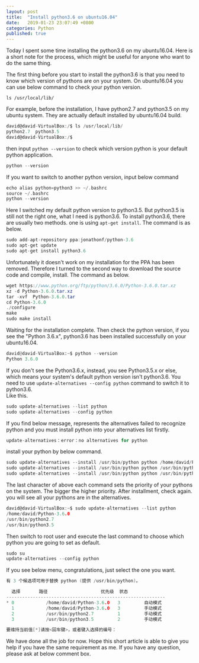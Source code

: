 ```yaml
---
layout: post
title:  "Install python3.6 on ubuntu16.04"
date:   2019-01-23 23:07:49 +0800
categories: Python
published: true
---
```

Today I spent some time installing the python3.6 on my ubuntu16.04.
Here is a short note for the process, which might be useful for anyone who want to do the same thing.

The first thing before you start to install the python3.6 is that you need to know which version of pythons are on your system. On ubuntu16.04 you can use below command to check your python version.
```shell
ls /usr/local/lib/
```
For example, before the installation, I have python2.7 and python3.5 on my ubuntu system. They are actually default installed by ubuntu16.04 build.
```c
david@david-VirtualBox:/$ ls /usr/local/lib/
python2.7  python3.5  
david@david-VirtualBox:/$ 
```
then input `python --version` to check which version python is your default python application. 
```python
python --version
```
If you want to switch to another python version, input below command

```c
echo alias python=python3 >> ~/.bashrc
source ~/.bashrc
python --version
```
Here I switched my default python version to python3.5.
But python3.5 is still not the right one, what I need is python3.6. To install python3.6, there are usually two methods. one is using `apt-get install`. The command is as below.
```java
sudo add-apt-repository ppa:jonathonf/python-3.6
sudo apt-get update
sudo apt-get install python3.6
```
Unfortunately it doesn't work on my installation for the PPA has been removed. Therefore I turned to the second way to download the source code and compile, install.
The command as below.
```java
wget https://www.python.org/ftp/python/3.6.0/Python-3.6.0.tar.xz
xz -d Python-3.6.0.tar.xz
tar -xvf  Python-3.6.0.tar
cd Python-3.6.0
./configure
make
sudo make install
```
Waiting for the installation complete. Then check the python version, if you see the "Python 3.6.x", python3.6 has been installed successfully on your ubuntu16.04.
```python
david@david-VirtualBox:~$ python --version
Python 3.6.0
```
If you don't see the Python3.6.x, instead, you see Python3.5.x or else, which means your system's default python version isn't python3.6. You need to use `update-alternatives --config python` command to switch it to python3.6.<br> 
Like this.
```java
sudo update-alternatives --list python
sudo update-alternatives --config python
```
If you find below message, represents the alternatives failed to recognize python and you must install python into your alternatives list firstly.
```java
update-alternatives：error：no alternatives for python
```
install your python by below command.
```java
sudo update-alternatives --install /usr/bin/python python /home/david/Python-3.6.0 3
sudo update-alternatives --install /usr/bin/python python /usr/bin/python3.5 2
sudo update-alternatives --install /usr/bin/python python /usr/bin/python2.7 1 
```
The last character of above each command sets the priority of your pythons on the system. The bigger the higher priority. 
After installment, check again. you will see all your pythons are in the alternatives.
```c
david@david-VirtualBox:~$ sudo update-alternatives --list python
/home/david/Python-3.6.0
/usr/bin/python2.7
/usr/bin/python3.5
```
Then switch to root user and execute the last command to choose which python you are going to set as default.
```java
sudo su
update-alternatives --config python
```
If you see below menu, congratulations, just select the one you want.
```c
有 3 个候选项可用于替换 python (提供 /usr/bin/python)。

  选择       路径                    优先级  状态
------------------------------------------------------------
* 0            /home/david/Python-3.6.0   3         自动模式
  1            /home/david/Python-3.6.0   3         手动模式
  2            /usr/bin/python2.7         1         手动模式
  3            /usr/bin/python3.5         2         手动模式

要维持当前值[*]请按<回车键>，或者键入选择的编号：
```
We have done all the job for now. Hope this short article is able to give you help if you have the same requirement as me. 
If you have any question, please ask at below comment box.
<br>